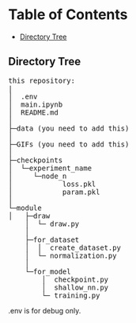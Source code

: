 # Table of Contents
- [Directory Tree](#directorytree)

## Directory Tree
<pre>
this repository:  
|  
│  .env  
│  main.ipynb  
│  README.md  
│    
├─data (you need to add this)  
│    
├─GIFs (you need to add this)  
│    
├─checkpoints  
│  └─experiment_name  
│     └─node_n  
│            loss.pkl  
│            param.pkl  
│  
└─module  
│   ├─draw  
    │  └─ draw.py  
    │  
    ├─for_dataset  
    │  │  create_dataset.py  
    │  └─ normalization.py  
    │  
    └─for_model  
        │  checkpoint.py  
        │  shallow_nn.py  
        └─ training.py  
</pre>
.env is for debug only.